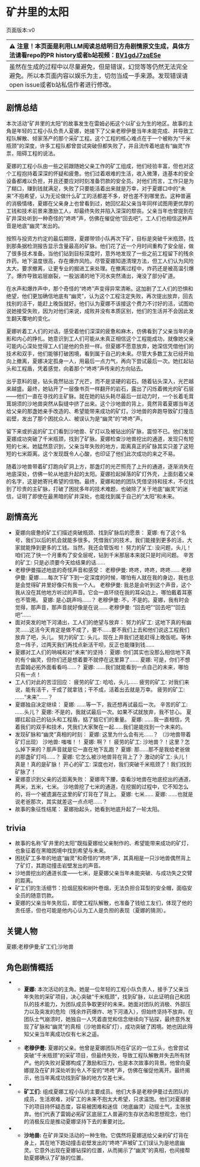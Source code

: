 # 矿井里的太阳
页面版本:v0
 

| :warning: 注意！本页面是利用LLM阅读总结明日方舟剧情原文生成，具体方法请看repo的PR history或者b站视频：[BV1gdJ7zqESe](https://www.bilibili.com/video/BV1gdJ7zqESe/)         |
|:----------------------------|
| 虽然在生成的过程中以尽量避免，但是错误，幻觉等等仍然无法完全避免。所以本页面内容以娱乐为主，切勿当成一手来源。发现错误请open issue或者b站私信作者进行修改。|



## 剧情总结
本次活动“矿井里的太阳”的故事发生在雷姆必拓这个以矿业为生的地区。故事的主角是年轻的工程小队负责人夏娜，她接下了父亲老穆伊曼当年未能完成、并导致工程队解散、倾家荡产的那个采矿工程。这个工程的核心难点在于一个被称为“千米瓶颈”的深度，许多工程队都曾尝试突破但都失败了，并且流传着地底有“幽灵”作祟，阻碍工程的说法。

夏娜的工程小队由一些之前跟随她父亲工作的矿工组成，他们经验丰富，但也对这个工程抱持着深深的怀疑和疲惫。他们过着艰难的生活，收入微薄，连基本的安全设备都难以负担，并且还要应对时刻准备罚款的安全员。对他们而言，工作只是为了糊口，赚到钱就满足，失败了只要能活着出来就是万幸，对于夏娜口中的“未来”不抱希望，认为无论做什么矿工的活都差不多，好也差不到哪里去。这种普遍的消极情绪，夏娜在父亲身上也曾看到过，她回忆起父亲当年同样试图用更优厚的工钱和技术前景来激励工人，却最终失败并陷入深深的颓丧。父亲当年也曾提到在矿井深处听到一种奇怪的“咚咚”声，仿佛在催促他“回去吧”。工人们也相信这种声音是地底“幽灵”发出的。

按照与投资方约定的最后期限，夏娜带领小队再次下矿，目标是突破千米瓶颈，找到那条据检测报告显示含量最高的矿脉。他们花了近一个月时间重构了安全层，做了很多技术准备。当他们钻到目标深度时，意外地发现了一些之前工程留下的残余炸药。地下温度很高，存在爆炸风险。尽管夏娜知道清理方法，但工人们认为风险太大，要求撤离，让更专业的掘进工来处理。在撤离过程中，炸药还是被高温引爆了。爆炸导致岩层崩裂，一股汹涌的地下河水突然涌出，淹没了部分矿道。

在水声和爆炸声中，那个奇怪的“咚咚”声变得异常清晰。这加剧了工人们的恐惧和绝望，他们更加确信地底有“幽灵”，认为这个工程注定失败，再次提出放弃，回去找别的活干，能赶上晚饭就好。他们认为夏娜不该接这个费力不讨好的活，试图劝说她接受失败，因为对他们来说，成败并没有本质区别，他们的生活并不会因此发生翻天覆地的变化。

夏娜听着工人们的对话，感受着他们深深的疲惫和麻木，仿佛看到了父亲当年的身影和内心的挣扎。她意识到工人们可能从未真正相信这个工程能成功，就像她父亲可能内心深处觉得工人们是他的负担一样。但夏娜不愿意放弃，她深信凭借他们的技术和双手，他们能够打破困境，看到属于自己的未来。尽管大多数工友已经开始向上撤离，夏娜决定孤身一人，用最后一点力气，再向下尝试最后一次。她扛起钻头和工程盾，凭着感觉，向着那个“咚咚”声传来的方向钻去。

出乎意料的是，钻头竟然钻出了光芒，而不是坚硬的岩石。随着钻头深入，光芒越来越盛。最终，她钻开了一层像书页一样翻开的岩石，露出了闪烁着微光的矿石层——他们一直在寻找的主矿脉。就在她的钻头耗尽最后一丝动力时，一个长着毛茸茸胡须的沙地兽突然从裂缝中挤了出来。这个沙地兽的背上，竟然背着夏娜当年送给父亲的那盏她亲手改造的、希望能带来成功的矿灯。沙地兽的奔跑导致矿灯撞击岩壁，发出了那个困扰众人、被误认为是“幽灵”的“咚咚”声。

留下来或折返的矿工们看到沙地兽、矿灯以及被钻出的矿脉，震惊不已。他们发现夏娜成功突破了千米瓶颈，找到了矿脉。夏娜检查沙地兽挖出的通道，发现只有短短的七米。她猛然意识到，父亲当年失败的地方，距离真正的矿脉其实只差了这短短的七米距离。这个发现既令人心酸，也印证了他们此次成功的来之不易。

随着沙地兽带着矿灯跑向矿洞上方，那盏灯的光芒照亮了上升的通道，逐渐消失在地底深处，仿佛一轮从地底升起的太阳。夏娜捡起掉落的矿灯外壳，上面刻着父亲的名字，这是她寄托希望的信物。最终，夏娜和她的团队凭借坚持和技术，不仅找到了珍贵的主矿脉，打破了困扰多年的技术难题，也破除了关于地底“幽灵”的迷信，证明了即使在最黑暗的矿井深处，也能找到属于自己的“太阳”和未来。
## 剧情高光
*   夏娜向疲惫的矿工们描述突破瓶颈、找到矿脉后的愿景：
    夏娜: 有了这个名号，我们以后的机会就能多很多。凭借我们的技术，我们能接到更多的活，大家就能挣到更多的工钱。当然，我还会管饭啦！
    努力的矿工: 没问题，头儿！咱们花了快一个月重构了安全层呢，钻到千米那层本来就只是时间问题。
    辛苦的矿工: 只是必须要今天给结果的话......
*   老穆伊曼描述地底的奇怪声音和感受：
    老穆伊曼: 咚咚，咚咚，咚咚......
    老穆伊曼: 夏娜......每次下矿下到一定深度的时候，哪怕有人就在我的身边，我也总是会觉得矿井里好像只有我一个人。
    老穆伊曼: 我总是会听到这个声音，这个我从没在其他地方听过的声音。它会一直环绕在我的耳朵边上，哪怕戴着耳塞也不管用。
    夏娜: 是心跳声吗......？
    老穆伊曼: 不，不是的。夏娜，我有时会觉得，那声音，那声音就好像是在说......
    老穆伊曼: “回去吧”“回去吧”“回去吧”......
*   面对突发的地下河涌出，工人们的绝望与放弃：
    努力的矿工: 这地下真的有幽灵......这活今天肯定是做不成了，要不......要不我们上去和他们说这工程我们放弃了吧，头儿。
    努力的矿工: 头儿，现在上井我们还能赶得上晚饭呢。等休息一阵子，过两天我们再找点新活干呗，反正也能赚到钱......
*   夏娜对工人们的呐喊和对“未来”的坚持：
    夏娜: 你们其实也没那么相信地下真的有个幽灵，但你们还是想着要不就停在这里算了......
    夏娜: 可是，你们不想去雷姆必拓外面看看吗......？
    夏娜: ......我们就能看到一点自己的未来，哪怕只有一点！
*   工人们对此的苦涩回应：
    疲劳的矿工: 哈哈，头儿......
    疲劳的矿工: 对我们来说，能有活干，干成了就拿钱；干不成，活着出去就是万幸。
    疲劳的矿工: ......“未来”......？
*   夏娜独自决定继续：
    夏娜: ......等一下，我还想再试最后一次。
    辛苦的矿工: ......头儿？
    夏娜: 不是的，我就试最后一次。如果不试就放弃，我不甘心。
    夏娜扛起自己的钻头和工程盾，掂了掂它们的重量。
    夏娜: ......我一直相信，凭着我们的双手和技术，凭我们大家聚在一起......我们是能找到一个未来的。
*   发现矿脉和“幽灵”真相的时刻：
    夏娜: 这里为什么会有光......？
    （沙地兽带着矿灯出现）
    沙地兽: 嗤嗤！！
    夏娜: 啊？！
    疲劳的矿工: 沙地兽？！这里？怎么掉下来的？那声音就是它一直在地下乱跑？
    夏娜: 那......那不是我给老爸做的那盏矿灯吗......？
    夏娜: 它怎么被沙地兽背在背上了？
    激动的矿工: 头儿！真是！真的是矿脉！
    开心的矿工: 深度也对，我们突破千米瓶颈了！我们找到矿脉了！
*   夏娜意识到父亲的近距离失败：
    夏娜弯下腰，查看沙地兽在地底挖出的通道，两米，五米，七米。
    沙地兽挖了七米的通道，在挖掘的过程中，它不知怎么的，将一个被遗漏在这里的矿灯背在了背上。
    夏娜: 七米......
    夏娜: ......也就是说老爸那次，其实就差这一点点吧......？
*   故事的象征性结尾：
    夏娜抬起头，她看到地底升起了一轮太阳。
## trivia
*   故事的名称“矿井里的太阳”既指夏娜给父亲制作的、希望能带来成功的矿灯，也象征着在黑暗困境中找到希望与未来。
*   困扰矿工多年的地底“幽灵”和奇怪的“咚咚”声，其真相是一只沙地兽偶然背上了矿灯，其跑动撞击岩壁发出的声音。
*   沙地兽挖出的通道长度——七米，是夏娜父亲当年未能突破、与成功失之交臂的距离。
*   矿工们的生活细节：捡烟屁股和树叶卷烟，无法负担合耳型的安全帽，面临安全员的随意罚款。
*   夏娜的父亲当年失败后，即使工程队解散，也准备了钱给工友们，体现了他的责任感，但也可能是他内心认为工人是负担的表现（夏娜的猜测）。
## 关键人物
夏娜;老穆伊曼;矿工们;沙地兽
## 角色剧情概括
-   *   **夏娜:** 本次活动的主角。她是一位年轻的工程小队负责人，接手了父亲当年失败的采矿项目，决心突破“千米瓶颈”，找到矿脉，以此证明自己和团队的技术能力，为团队成员争取更好的未来。她面对团队的消极、外部压力以及突发的危险（残余炸药爆炸、地下河涌入），但始终坚持不放弃。在团队士气崩溃时，她独自一人凭着直觉和信念继续向下钻探，最终意外发现了矿脉和“幽灵”的真相（沙地兽和矿灯），成功突破了困境。她也因此得知父亲当年离成功仅有七米之遥。
-   *   **老穆伊曼:** 夏娜的父亲。他曾是夏娜团队所在矿区的一位工头，也曾尝试突破“千米瓶颈”的采矿项目，但最终失败，导致工程队解散并失去所有财产。他的失败对夏娜构成了激励和压力，也是本次故事的背景。他曾向夏娜提及在矿井深处听到令人不安的“咚咚”声，仿佛在催促他离开。最终揭示，他当年离成功找到矿脉的地方仅差七米。
-   *   **矿工们:** 组成夏娜工程小队的主要成员。他们大多是老穆伊曼过去团队的成员，生活艰难，对矿工的未来不抱太大希望，只求温饱。他们对夏娜接下的项目持怀疑态度，容易被困难和迷信（地底幽灵）动摇士气，主张放弃。他们代表了雷姆必拓矿区底层工人普遍的生存状态和思想观念，他们的消极反应是推动夏娜坚持下去的重要对比。
-   *   **沙地兽:** 在矿井深处活动的一种生物。它偶然将夏娜送给父亲的矿灯背在身上，其在地下跑动撞击岩壁发出的“咚咚”声被矿工们误认为是地底幽灵。它意外出现在夏娜钻探的位置，从而揭示了“幽灵”的真相，也间接帮助夏娜确认了矿脉的位置。